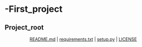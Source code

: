 # -First_project

## Project_root

<p align="center">
  <a href="Link">README.md</a> |
  <a href="Link">requirements.txt</a> |
  <a href="Link">setup.py</a> |
  <a href="Link_1">LICENSE</a>
</p>
